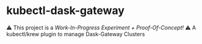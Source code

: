 # kubectl-dask-gateway
⚠️ This project is a _Work-In-Progress Experiment + Proof-Of-Concept!_ ⚠️
A kubectl/krew plugin to manage Dask-Gateway Clusters
